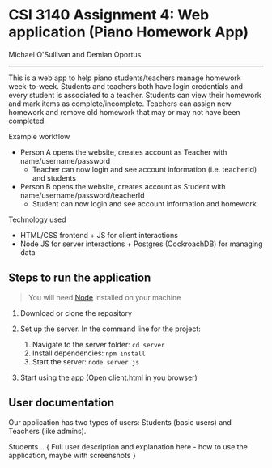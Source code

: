# CSI 3140 Assignment 4: Web application (Piano Homework App)
Michael O'Sullivan and Demian Oportus

----

This is a web app to help piano students/teachers manage homework week-to-week. Students and teachers both have login credentials and every student is associated to a teacher. Students can view their homework and mark items as complete/incomplete. Teachers can assign new homework and remove old homework that may or may not have been completed.

Example workflow
  - Person A opens the website, creates account as Teacher with name/username/password
      - Teacher can now login and see account information (i.e. teacherId) and students
  - Person B opens the website, creates account as Student with name/username/password/teacherId
      - Student can now login and see account information and homework

Technology used
  - HTML/CSS frontend + JS for client interactions
  - Node JS for server interactions + Postgres (CockroachDB) for managing data

## Steps to run the application
> You will need [Node](https://nodejs.org/en) installed on your machine

1. Download or clone the repository

2. Set up the server. In the command line for the project:
    1. Navigate to the server folder: `cd server`
    2. Install dependencies: `npm install`
    3. Start the server: `node server.js`

3. Start using the app (Open client.html in you browser)


## User documentation

Our application has two types of users: Students (basic users) and Teachers (like admins).

Students... { Full user description and explanation here - how to use the application, maybe with screenshots }

